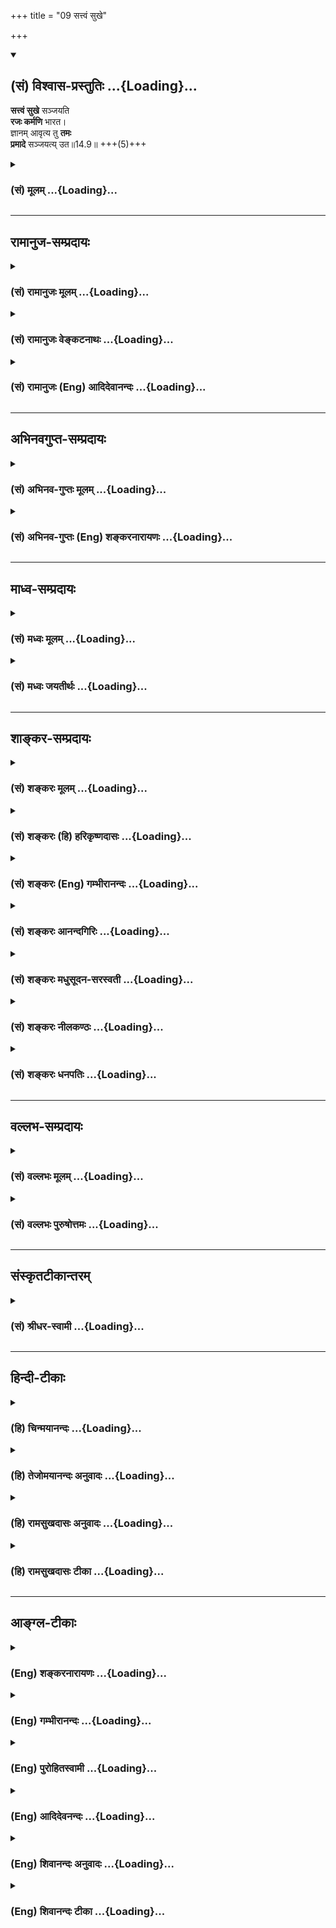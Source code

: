 +++
title = "09 सत्त्वं सुखे"

+++
<div class="js_include" newlevelforh1="2" title="(सं) विश्वास-प्रस्तुतिः" unfilled url="/purANam_vaiShNavam/mahAbhAratam/06-bhIShma-parva/03-bhagavad-gItA-parva/saMskRtam/vishvAsa-prastutiH/14_guNa-traya-vibhAga-y/09_sattvaM_sukhe.md">
<details open><summary><h2>(सं) विश्वास-प्रस्तुतिः ...{Loading}...</h2></summary>

**सत्त्वं सुखे** सञ्जयति  
**रजः कर्मणि** भारत।  
ज्ञानम् आवृत्य तु **तमः**  
**प्रमादे** सञ्जयत्य् उत॥14.9॥ +++(5)+++
</details>
</div>
<div class="js_include collapsed" newlevelforh1="3" title="(सं) मूलम्" unfilled url="/purANam_vaiShNavam/mahAbhAratam/06-bhIShma-parva/03-bhagavad-gItA-parva/saMskRtam/mUlam/14_guNa-traya-vibhAga-y/09_sattvaM_sukhe.md">
<details><summary><h3>(सं) मूलम् ...{Loading}...</h3></summary>

सत्त्वं सुखे सञ्जयति रजः कर्मणि भारत।  
ज्ञानमावृत्य तु तमः प्रमादे सञ्जयत्युत।।14.9।।
</details>
</div>


_________________
## रामानुज-सम्प्रदायः
<div class="js_include collapsed" newlevelforh1="3" title="(सं) रामानुजः मूलम्" unfilled url="/purANam_vaiShNavam/mahAbhAratam/06-bhIShma-parva/03-bhagavad-gItA-parva/saMskRtam/rAmAnujaH/mUlam/14_guNa-traya-vibhAga-y/09_sattvaM_sukhe.md">
<details><summary><h3>(सं) रामानुजः मूलम् ...{Loading}...</h3></summary>

।।14.9।। सत्त्वं सुखसङ्गप्रधानम्; रजः कर्मसङ्गप्रधानम्; तमः तु
वस्तुयाथात्म्यज्ञानम् आवृत्य विपरीतज्ञानहेतुतया
कर्तव्यविपरीतप्रवृत्तिसङ्गप्रधानम्। देहकारपरिणतायाः प्रकृतेः
स्वरूपानुबन्धिनः सत्त्वादयो गुणाः। ते च स्वरूपानुसंबन्धित्वेन सर्वदा
सर्वे वर्तन्ते इति परस्परविरुद्धं कार्यं कथं जनयन्ति इत्यत्राह --

</details>
</div>
<div class="js_include collapsed" newlevelforh1="3" title="(सं) रामानुजः वेङ्कटनाथः" unfilled url="/purANam_vaiShNavam/mahAbhAratam/06-bhIShma-parva/03-bhagavad-gItA-parva/saMskRtam/rAmAnujaH/venkaTanAthaH/14_guNa-traya-vibhAga-y/09_sattvaM_sukhe.md">
<details><summary><h3>(सं) रामानुजः वेङ्कटनाथः ...{Loading}...</h3></summary>

  
  
।।14.9।। सत्त्वं सुखे इति श्लोकस्य अर्थविभागेन पुनरुक्ततां परिहरति --
सत्त्वादीनामिति। सत्त्वं सुखसङ्गप्रधानमिति ज्ञानसङ्गोऽपि सुखार्थ इति
भावः। रजः कर्मसङ्गप्रधानमिति रागतृष्णादयोऽपि हि कर्मणि विश्राम्यन्तीति
भावः। निश्शेषज्ञानावरणे सुषुप्त्यादिरूपत्वात् प्रमादाख्यदशा न
स्यादित्यत्राह -- वस्तुयाथात्म्यज्ञानमावृत्त्येति।  
  

</details>
</div>
<div class="js_include collapsed" newlevelforh1="3" title="(सं) रामानुजः (Eng) आदिदेवानन्दः" unfilled url="/purANam_vaiShNavam/mahAbhAratam/06-bhIShma-parva/03-bhagavad-gItA-parva/saMskRtam/rAmAnujaH/english/AdidevAnandaH/14_guNa-traya-vibhAga-y/09_sattvaM_sukhe.md">
<details><summary><h3>(सं) रामानुजः (Eng) आदिदेवानन्दः ...{Loading}...</h3></summary>

14.9 Sattva mainly attaches one to pleasure. Rajas mainly attaches one to actions. But Tamas, veiling knowledge of true things and being the cause of false knowledge, mainly attaches one to actions which are contrary to those which ought to be done. The Sattva and other alities evolve from the nature of Prakrti, developed into the form of the body.
Owing to this fact that they have evolved out of the nature of Prakrti,
they always co-exist in bodies at all time. How, then, can they cause effects which are mutually contrary; He replies:

</details>
</div>


_________________
## अभिनवगुप्त-सम्प्रदायः
<div class="js_include collapsed" newlevelforh1="3" title="(सं) अभिनव-गुप्तः मूलम्" unfilled url="/purANam_vaiShNavam/mahAbhAratam/06-bhIShma-parva/03-bhagavad-gItA-parva/saMskRtam/abhinava-guptaH/mUlam/14_guNa-traya-vibhAga-y/09_sattvaM_sukhe.md">
<details><summary><h3>(सं) अभिनव-गुप्तः मूलम् ...{Loading}...</h3></summary>

।।14.9 -- 14.10।। सत्त्वमिति। रज इति। संजयति योजयति। रजस्तमसी अभिभूय
सत्त्वं वर्धते रस्तु सत्त्वतमसी; तमः सत्त्वरजसी। उक्तं हि
--,अन्योन्याभिभवेन गुणवृद्धिः इति।

</details>
</div>
<div class="js_include collapsed" newlevelforh1="3" title="(सं) अभिनव-गुप्तः (Eng) शङ्करनारायणः" unfilled url="/purANam_vaiShNavam/mahAbhAratam/06-bhIShma-parva/03-bhagavad-gItA-parva/saMskRtam/abhinava-guptaH/english/shankaranArAyaNaH/14_guNa-traya-vibhAga-y/09_sattvaM_sukhe.md">
<details><summary><h3>(सं) अभिनव-गुप्तः (Eng) शङ्करनारायणः ...{Loading}...</h3></summary>

14.9 See Comment under 14.10

</details>
</div>


_________________
## माध्व-सम्प्रदायः
<div class="js_include collapsed" newlevelforh1="3" title="(सं) मध्वः मूलम्" unfilled url="/purANam_vaiShNavam/mahAbhAratam/06-bhIShma-parva/03-bhagavad-gItA-parva/saMskRtam/madhvaH/mUlam/14_guNa-traya-vibhAga-y/09_sattvaM_sukhe.md">
<details><summary><h3>(सं) मध्वः मूलम् ...{Loading}...</h3></summary>

।।14.9।। सत्त्वमिति।

</details>
</div>
<div class="js_include collapsed" newlevelforh1="3" title="(सं) मध्वः जयतीर्थः" unfilled url="/purANam_vaiShNavam/mahAbhAratam/06-bhIShma-parva/03-bhagavad-gItA-parva/saMskRtam/madhvaH/jayatIrthaH/14_guNa-traya-vibhAga-y/09_sattvaM_sukhe.md">
<details><summary><h3>(सं) मध्वः जयतीर्थः ...{Loading}...</h3></summary>

।।14.9।।**सत्त्व**मिति।

</details>
</div>


_________________
## शाङ्कर-सम्प्रदायः
<div class="js_include collapsed" newlevelforh1="3" title="(सं) शङ्करः मूलम्" unfilled url="/purANam_vaiShNavam/mahAbhAratam/06-bhIShma-parva/03-bhagavad-gItA-parva/saMskRtam/shankaraH/mUlam/14_guNa-traya-vibhAga-y/09_sattvaM_sukhe.md">
<details><summary><h3>(सं) शङ्करः मूलम् ...{Loading}...</h3></summary>

।।14.9।। --,**सत्त्वं सुखे सञ्जयति** संश्लेषयति; **रजः कर्मणि** हे
**भारत** सञ्जयति इति अनुवर्तते। **ज्ञानं** सत्त्वकृतं विवेकम् **आवृत्य**
आच्छाद्य **तु तमः** स्वेन आवरणात्मना **प्रमादे सञ्जयति** उत प्रमादः नाम
प्राप्तकर्तव्याकरणम्।। उक्तं कार्यं कदा कुर्वन्ति गुणा इति उच्यते --,

</details>
</div>
<div class="js_include collapsed" newlevelforh1="3" title="(सं) शङ्करः (हि) हरिकृष्णदासः" unfilled url="/purANam_vaiShNavam/mahAbhAratam/06-bhIShma-parva/03-bhagavad-gItA-parva/saMskRtam/shankaraH/hindI/harikRShNadAsaH/14_guNa-traya-vibhAga-y/09_sattvaM_sukhe.md">
<details><summary><h3>(सं) शङ्करः (हि) हरिकृष्णदासः ...{Loading}...</h3></summary>

।।14.9।। फिर भी उन गुणोंका व्यापार संक्षेपसे बतलाया जाता है --, हे भारत
सत्त्वगुण सुखमें नियुक्त करता है और रजोगुण कर्मोंमें नियुक्त किया करता
है तथा तमोगुण; सत्त्वगुणसे उत्पन्न हुए विवेकज्ञानको; अपने आवरणात्मक
स्वभावसे आच्छादित करके फिर प्रमादमें नियुक्त किया करता है। प्राप्त
कर्तव्यको न करनेका नाम प्रमाद है।

</details>
</div>
<div class="js_include collapsed" newlevelforh1="3" title="(सं) शङ्करः (Eng) गम्भीरानन्दः" unfilled url="/purANam_vaiShNavam/mahAbhAratam/06-bhIShma-parva/03-bhagavad-gItA-parva/saMskRtam/shankaraH/english/gambhIrAnandaH/14_guNa-traya-vibhAga-y/09_sattvaM_sukhe.md">
<details><summary><h3>(सं) शङ्करः (Eng) गम्भीरानन्दः ...{Loading}...</h3></summary>

14.9 O scion of the Bharata dynasty, sattva, sanjayati, attaches one;
sukhe, to happiness; rajas (-attaches is understood-) karmani, to
action; tu, while; tamas, avrtya, covering up, veiling; jnanam,
knowledge, the discrimination produced by sattva; sanjayati, leads
pramade, to inadvertence; uta, also. Pramada means non-performance of a
duty on hand. When do the alities produce the effects stated above; That
is being answered:

</details>
</div>
<div class="js_include collapsed" newlevelforh1="3" title="(सं) शङ्करः आनन्दगिरिः" unfilled url="/purANam_vaiShNavam/mahAbhAratam/06-bhIShma-parva/03-bhagavad-gItA-parva/saMskRtam/shankaraH/AnandagiriH/14_guNa-traya-vibhAga-y/09_sattvaM_sukhe.md">
<details><summary><h3>(सं) शङ्करः आनन्दगिरिः ...{Loading}...</h3></summary>

।।14.9।। उक्तानां मध्ये कस्मिन्कार्ये कस्य गुणस्योत्कर्षस्तत्राह --
**पुनरिति।** सुखे साध्ये विषये समुत्कृष्यते सत्त्वमित्याह --
**सत्त्वमिति।** संजयतीत्यस्यार्थमाह -- **संश्लेषयतीति।** कर्मणि साध्ये
रजः समुत्कृष्यत इत्याह -- **रज इति।** प्रमादे प्राधान्यं तमसो दर्शयति --
**ज्ञानमिति।**

</details>
</div>
<div class="js_include collapsed" newlevelforh1="3" title="(सं) शङ्करः मधुसूदन-सरस्वती" unfilled url="/purANam_vaiShNavam/mahAbhAratam/06-bhIShma-parva/03-bhagavad-gItA-parva/saMskRtam/shankaraH/madhusUdana-sarasvatI/14_guNa-traya-vibhAga-y/09_sattvaM_sukhe.md">
<details><summary><h3>(सं) शङ्करः मधुसूदन-सरस्वती ...{Loading}...</h3></summary>

।।14.9।। उक्तानां मध्ये कस्मिन्कार्ये कस्य गुणस्योत्कर्ष इति तत्राह --
सत्त्वमुत्कृष्टं सत् सुखे संजयति दुःखकारणमभिभूय सुखे संश्लेषयति।
सर्वदेहिनमित्यनुषज्यते। एवं रज उत्कृष्टं सत्सुखकारणमभिभूय कर्मणि;
संजयतीत्यनुषज्यते। तमस्तु प्रमादबलेनोत्पद्यमानमपि सत्त्वकार्यं
ज्ञानमावृत्य आच्छाद्य प्रमादे प्राप्तज्ञायमानताकस्याप्यज्ञाने संजयति। उत
अपि प्राप्तकर्तव्यताकस्याप्यकरणे आलस्ये तामस्यां च निद्रायां
संजयतीत्यर्थः।

</details>
</div>
<div class="js_include collapsed" newlevelforh1="3" title="(सं) शङ्करः नीलकण्ठः" unfilled url="/purANam_vaiShNavam/mahAbhAratam/06-bhIShma-parva/03-bhagavad-gItA-parva/saMskRtam/shankaraH/nIlakaNThaH/14_guNa-traya-vibhAga-y/09_sattvaM_sukhe.md">
<details><summary><h3>(सं) शङ्करः नीलकण्ठः ...{Loading}...</h3></summary>

।।14.9।। सत्त्वमुत्कृष्टं सत् सुखे दुःखकारणमभिभूय संजयति संश्लेषं जनयति।
एवमुत्तरत्रापि। ज्ञानं प्रकाश आवृत्त्य प्रमादे अवश्यकर्तव्यस्याकरणे।

</details>
</div>
<div class="js_include collapsed" newlevelforh1="3" title="(सं) शङ्करः धनपतिः" unfilled url="/purANam_vaiShNavam/mahAbhAratam/06-bhIShma-parva/03-bhagavad-gItA-parva/saMskRtam/shankaraH/dhanapatiH/14_guNa-traya-vibhAga-y/09_sattvaM_sukhe.md">
<details><summary><h3>(सं) शङ्करः धनपतिः ...{Loading}...</h3></summary>

।।14.9।। पुनः संक्षेपेण गुणानां व्यापारमाह -- सत्त्वमिति। सत्त्वं सुखे
संजयति संश्लेषयति। रजः कर्मणि संजयतीत्यनुवर्तते। रजसा कर्मासक्तस्य
भरतस्य वंशे समुद्भूतस्त्वं स्वकर्मण्यासक्तो न भवसीत्यतिचित्रमिति
ध्वनन्नाह -- हे भारतेति। तमस्तु स्वेनावरणात्मना ज्ञानं सत्त्वकृतं
विवेकमाच्छाद्य प्रमादे प्राप्तकर्तव्यताऽकरणे संजयति।
अप्यर्थादुतशब्दादालस्यादिकं गृह्यते। प्राप्तज्ञायमानताकस्याप्यज्ञानं
प्रमाद इति तु ज्ञानमावृत्येत्यस्मिन्नन्ततर्भावमभिप्रतेयाचार्यैर्न
व्याख्यातम्। तथाच सुखे साध्ये सत्त्वस्य कर्मणि साध्ये रजसः प्रमादादौ तमस
उत्कर्ष इति भावः।

</details>
</div>


_________________
## वल्लभ-सम्प्रदायः
<div class="js_include collapsed" newlevelforh1="3" title="(सं) वल्लभः मूलम्" unfilled url="/purANam_vaiShNavam/mahAbhAratam/06-bhIShma-parva/03-bhagavad-gItA-parva/saMskRtam/vallabhaH/mUlam/14_guNa-traya-vibhAga-y/09_sattvaM_sukhe.md">
<details><summary><h3>(सं) वल्लभः मूलम् ...{Loading}...</h3></summary>

।।14.9।। सत्त्वादाना स्वभावमाह -- सत्त्वमिति। सुखादिसञ्जनस्वभावमित्यर्थः।
एवमन्यदपि ज्ञेयं तत्र हेतुमाह -- ज्ञानमिति।

</details>
</div>
<div class="js_include collapsed" newlevelforh1="3" title="(सं) वल्लभः पुरुषोत्तमः" unfilled url="/purANam_vaiShNavam/mahAbhAratam/06-bhIShma-parva/03-bhagavad-gItA-parva/saMskRtam/vallabhaH/puruShottamaH/14_guNa-traya-vibhAga-y/09_sattvaM_sukhe.md">
<details><summary><h3>(सं) वल्लभः पुरुषोत्तमः ...{Loading}...</h3></summary>

  
  
।।14.9।। एवं सत्त्वादीनां स्वरूपमुक्त्वा तेषां स्वकार्यकरणातिशयत्वमाह --
सत्त्वमिति। सत्त्वं सत्त्वगुणः सुखे भगवज्ज्ञानात्मके सञ्जयति संयोजयति।
एवमेव रजः कर्मणि पूर्वोक्ते संयोजयति। तथा तमो भगवदीयसङ्गादिना जायमानं
ज्ञानं निद्रालस्याद्यैरावृत्य प्रमादे अनवधानतायां संयोजयति। यद्वा सुख
उत्पादिते सत्त्वं सञ्जयति सर्वोत्कर्षेण तिष्ठति; तथैव कर्मणि रजः;
प्रमादे तमः। अत्रायं भावः -- भगवता त्रयोऽपि गुणा
एतद्वैचित्र्यार्थमेवोत्पादितास्तेषां तत्कृतकार्यदर्शनेन सन्तुष्यति
प्रभुस्तेनैव तदुत्कर्षः सिद्ध्यतीति।  
  

</details>
</div>


_________________
## संस्कृतटीकान्तरम्
<div class="js_include collapsed" newlevelforh1="3" title="(सं) श्रीधर-स्वामी" unfilled url="/purANam_vaiShNavam/mahAbhAratam/06-bhIShma-parva/03-bhagavad-gItA-parva/saMskRtam/shrIdhara-svAmI/14_guNa-traya-vibhAga-y/09_sattvaM_sukhe.md">
<details><summary><h3>(सं) श्रीधर-स्वामी ...{Loading}...</h3></summary>

।।14.9।। सत्त्वादीनामेवं स्वकार्यकरणे सामर्थ्यातिशयमाह **-- सत्त्वमिति**।
सत्त्वं सुखे संजयति संश्लेषयति। दुःखशोकादिकारणे सत्यपि सुखाभिमुखमेव
देहिनं करोतीत्यर्थः। एवं सुखादिकारणे सत्यपि रजः कर्मण्येव संजयति। तमस्तु
महत्सङ्गेनोत्पद्यमानमपि ज्ञानमावृत्याच्छाद्य प्रमादे संजयति
महद्भिरुपदिश्यमानस्यार्थस्यानवधाने योजयति। उत अपि आलस्यादावपि
संयोजयतीत्यर्थः।

</details>
</div>


_________________
## हिन्दी-टीकाः
<div class="js_include collapsed" newlevelforh1="3" title="(हि) चिन्मयानन्दः" unfilled url="/purANam_vaiShNavam/mahAbhAratam/06-bhIShma-parva/03-bhagavad-gItA-parva/hindI/chinmayAnandaH/14_guNa-traya-vibhAga-y/09_sattvaM_sukhe.md">
<details><summary><h3>(हि) चिन्मयानन्दः ...{Loading}...</h3></summary>

।।14.9।। प्रस्तुत श्लोक पूर्व के तीन श्लोकों का सारांश है। गीता गुरु
शिष्य संवाद के रूप में होने से जगद्गुरु भगवान् श्रीकृष्ण सामान्य बुद्धि
के अपने शिष्य अर्जुन के कल्याण के इच्छुक होने के कारण विवेचित विषय का ही
संक्षेप में निर्दश करते हैं; जिन्हें पहले हम विस्तारपूर्वक देख चुके
हैं। ये गुण उपर्युक्त कार्य कब करते हैं इस पर कहते हैं

</details>
</div>
<div class="js_include collapsed" newlevelforh1="3" title="(हि) तेजोमयानन्दः अनुवादः" unfilled url="/purANam_vaiShNavam/mahAbhAratam/06-bhIShma-parva/03-bhagavad-gItA-parva/hindI/tejomayAnandaH/anuvAdaH/14_guNa-traya-vibhAga-y/09_sattvaM_sukhe.md">
<details><summary><h3>(हि) तेजोमयानन्दः अनुवादः ...{Loading}...</h3></summary>

।।14.9।। हे भारत ! सत्त्वगुण सुख में आसक्त कर देता है और रजोगुण कर्म
में, किन्तु तमोगुण ज्ञान को आवृत्त करके जीव को प्रमाद से युक्त कर देता
है।।

</details>
</div>
<div class="js_include collapsed" newlevelforh1="3" title="(हि) रामसुखदासः अनुवादः" unfilled url="/purANam_vaiShNavam/mahAbhAratam/06-bhIShma-parva/03-bhagavad-gItA-parva/hindI/rAmasukhadAsaH/anuvAdaH/14_guNa-traya-vibhAga-y/09_sattvaM_sukhe.md">
<details><summary><h3>(हि) रामसुखदासः अनुवादः ...{Loading}...</h3></summary>

।।14.9।। हे भरतवंशोद्भव अर्जुन ! सत्त्वगुण सुखमें और रजोगुण कर्ममें लगाकर
मनुष्यपर विजय करता है तथा तमोगुण ज्ञानको ढककर एवं प्रमादमें भी लगाकर
मनुष्यपर विजंय करता है।

</details>
</div>
<div class="js_include collapsed" newlevelforh1="3" title="(हि) रामसुखदासः टीका" unfilled url="/purANam_vaiShNavam/mahAbhAratam/06-bhIShma-parva/03-bhagavad-gItA-parva/hindI/rAmasukhadAsaH/TIkA/14_guNa-traya-vibhAga-y/09_sattvaM_sukhe.md">
<details><summary><h3>(हि) रामसुखदासः टीका ...{Loading}...</h3></summary>

।।14.9।।***व्याख्या--*'सत्त्वं सुखे सञ्जयति'--**सत्त्वगुण साधकको सुखमें
लगाकर अपनी विजय करता है, साधकको अपने वशमें करता है। तात्पर्य है कि जब
सात्त्विक सुख आता है, तब साधककी उस सुखमें आसक्ति हो जाती है। सुखमें
आसक्ति होनेसे वह सुख साधकको बाँध देता है अर्थात् उसके साधनको आगे नहीं
बढ़ने देता, जिससे साधक सत्त्वगुणसे ऊँचा नहीं उठ सकता, गुणातीत नहीं हो
सकता। यद्यपि भगवान्ने पहले छठे श्लोकमें सत्त्वगुणके द्वारा सुख और ज्ञानके
सङ्गसे बाँधनेकी बात बतायी है, तथापि यहाँ सत्त्वगुणकी विजय केवल सुखमें ही
बतायी है, ज्ञानमें नहीं। इसका तात्पर्य यह है कि वास्तवमें साधक सुखकी
आसक्तिसे ही बँधता है। ज्ञान होनेपर साधकमें एक अभिमान आ जाता है कि 'मैं
कितना जानकार हूँ !'इस अभिमानमें भी एक सुख मिलता है, जिससे साधक बँध जाता
है। इसलिये यहाँ सत्त्वगुणकी केवल सुखमें ही विजय बतायी है।  
  
**'रजः कर्मणि भारत'--**रजोगुण मनुष्यको कर्ममें लगाकर अपनी विजय करता है।
तात्पर्य है कि मनुष्यको क्रिया करना अच्छा लगता है, प्रिय लगता है। जैसे
छोटा बालक पड़े-पड़े हाथ-पैर हिलाता है तो उसको अच्छा लगता है और उसका
हाथ-पैर हिलाना बंद कर दिया जाय तो वह रोने लगता है। ऐसे ही मनुष्य कोई
क्रिया करता है तो उसको अच्छा लगता है और उसकी उस क्रियाको बीचमें कोई
छुड़ा दे तो उसको बुरा लगता है। यही क्रियाके प्रति आसक्ति है, प्रियता है,
जिससे रजोगुण मनुष्यपर विजय करता है।  
  
'कर्मोंके फलमें तेरा अधिकार नहीं है' (गीता 2। 47) आदि वचनोंसे फलमें
आसक्ति न रखनेकी तरफ तो साधकका खयाल जाता है, पर कर्मोंमें आसक्ति न रखनेकी
तरफ साधकका खयाल नहीं जाता। वह 'तेरा कर्म करनेमें ही अधिकार है; कर्म न
करनेमें तेरी आसक्ति न हो' (गीता 2। 47), जो योगारूढ़ होना चाहता है, उसके
लिये निष्कामभावसे कर्म करना कारण है (गीता 6। 3) आदि वचनोंसे यही समझ लेता
है कि कर्म तो करने ही चाहिये। अतः वह कर्म करता है, तो कर्मोंको करतेकरते
उसकी उन कर्मोंमें आसक्ति, प्रियता हो जाती है, उनका आग्रह हो जाता है।
इसकी तरफ खयाल करानेके लिये, सजग करानेके लिये भगवान् यहाँ कहते हैं कि
रजोगुण कर्ममें लगाकर विजय करता है अर्थात् कर्मोंमें आसक्ति पैदा करके
बाँध देता है। अतः साधककी कर्तव्यकर्म करनेमें तत्परता तो होनी चाहिये, पर
कर्मोंमें आसक्ति, प्रियता, आग्रह कभी नहीं होना चाहिये -- **'न
कर्मस्वनुषज्जते'** (गीता 6। 4)।  
  
**'ज्ञानमावृत्य तु तमः प्रमादे सञ्जयत्युत'--** जब तमोगुण आता है, तब वह
सत्-असत्, कर्तव्य-अकर्तव्य, हित-अहितके ज्ञान-(विवेक-) को ढक देता है,
आच्छादित कर देता है अर्थात् उस ज्ञानको जाग्रत् नहीं होने देता। ज्ञानको
ढककर वह मनुष्यको प्रमादमें लगा देता है अर्थात् कर्तव्य-कर्मोंको करने
नहीं देता और न,करनेयोग्य कर्मोंमें लगा देता है। यही उसका विजयी होना
है।  
  
सत्त्वगुणसे ज्ञान (विवेक) और प्रकाश (स्वच्छता) -- ये दो वृत्तियाँ पैदा
होती हैं। तमोगुण इन दोनों ही वृत्तियोंका विरोधी है, इसलिये वह
ज्ञान-(विवेक-) को ढककर मनुष्यको प्रमादमें लगाता है और प्रकाश-(इन्द्रियों
और अन्तःकरणकी निर्मलता-) को ढककर मनुष्यको आलस्य एवं निद्रामें लगाता है,
जिससे ज्ञानकी बातें कहने-सुनने, पढ़नेपर भी समझमें नहीं आतीं।  
  
***सम्बन्ध--***एक-एक गुण मनुष्यपर कैसे विजय करता है--इसको आगेके
श्लोकमें बताते हैं।

</details>
</div>


_________________
## आङ्ग्ल-टीकाः
<div class="js_include collapsed" newlevelforh1="3" title="(Eng) शङ्करनारायणः" unfilled url="/purANam_vaiShNavam/mahAbhAratam/06-bhIShma-parva/03-bhagavad-gItA-parva/english/shankaranArAyaNaH/14_guNa-traya-vibhAga-y/09_sattvaM_sukhe.md">
<details><summary><h3>(Eng) शङ्करनारायणः ...{Loading}...</h3></summary>

14.9. O descendant of Bharata ! The Sattva fully dominates \[the Embodied\] in the field of happiness; the Rajas in action; but the Tamas also totally dominates in the field of negligence, by veiling knowledge.

</details>
</div>
<div class="js_include collapsed" newlevelforh1="3" title="(Eng) गम्भीरानन्दः" unfilled url="/purANam_vaiShNavam/mahAbhAratam/06-bhIShma-parva/03-bhagavad-gItA-parva/english/gambhIrAnandaH/14_guNa-traya-vibhAga-y/09_sattvaM_sukhe.md">
<details><summary><h3>(Eng) गम्भीरानन्दः ...{Loading}...</h3></summary>

14.9 O scion of the Bharata dynasty, sattva attaches one to happiness,
rajas to action, while tamas, covering up knowledge, leads to inadvertence also.

</details>
</div>
<div class="js_include collapsed" newlevelforh1="3" title="(Eng) पुरोहितस्वामी" unfilled url="/purANam_vaiShNavam/mahAbhAratam/06-bhIShma-parva/03-bhagavad-gItA-parva/english/purohitasvAmI/14_guNa-traya-vibhAga-y/09_sattvaM_sukhe.md">
<details><summary><h3>(Eng) पुरोहितस्वामी ...{Loading}...</h3></summary>

14.9 Purity brings happiness, Passion commotion, and Ignorance, which obscures wisdom, leads to a life of failure.

</details>
</div>
<div class="js_include collapsed" newlevelforh1="3" title="(Eng) आदिदेवनन्दः" unfilled url="/purANam_vaiShNavam/mahAbhAratam/06-bhIShma-parva/03-bhagavad-gItA-parva/english/AdidevanandaH/14_guNa-traya-vibhAga-y/09_sattvaM_sukhe.md">
<details><summary><h3>(Eng) आदिदेवनन्दः ...{Loading}...</h3></summary>

14.9 Sattva generates attachment to pleasure, Rajas to action, O Arjuna.
But Tamas, veiling knowledge, generates attachment to negligence.

</details>
</div>
<div class="js_include collapsed" newlevelforh1="3" title="(Eng) शिवानन्दः अनुवादः" unfilled url="/purANam_vaiShNavam/mahAbhAratam/06-bhIShma-parva/03-bhagavad-gItA-parva/english/shivAnandaH/anuvAdaH/14_guNa-traya-vibhAga-y/09_sattvaM_sukhe.md">
<details><summary><h3>(Eng) शिवानन्दः अनुवादः ...{Loading}...</h3></summary>

14.9 Sattva attaches to happiness, Rajas to action, O Arjuna, while Tamas verily shrouding knowledge attaches to heedlessness.

</details>
</div>
<div class="js_include collapsed" newlevelforh1="3" title="(Eng) शिवानन्दः टीका" unfilled url="/purANam_vaiShNavam/mahAbhAratam/06-bhIShma-parva/03-bhagavad-gItA-parva/english/shivAnandaH/TIkA/14_guNa-traya-vibhAga-y/09_sattvaM_sukhe.md">
<details><summary><h3>(Eng) शिवानन्दः टीका ...{Loading}...</h3></summary>

14.9 सत्त्वम् purity; सुखे to happiness; सञ्जयति attaches; रजः active force; कर्मणि to action; भारत O Bharata; ज्ञानम् knowledge; आवृत्य
shrouding; तु verily; तमः inertia; प्रमादे to heedlessness; सञ्जयति
attaches; उत but.Commentary Just as a dark cloud enshrouds the sun; so also Tamas envelops knowledge or the light of the Self. Tamas creates an attachment for heedlessness; that is; ignorance or forgetfulness of duty or the nonperformance of necessary (obligatory) duties.

</details>
</div>
